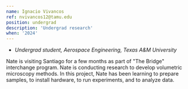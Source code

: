 ```yaml
---
name: Ignacio Vivancos
ref: nvivancos12@tamu.edu
position: undergrad
description: 'Undergrad research'
when: '2024'
---
```


- _Undergrad student, Aerospace Engineering, Texas A&M University_

Nate is visiting Santiago for a few months as part of "The Bridge" interchange program. Nate is conducting research to develop volumetric microscopy methods. In this project, Nate has been learning to prepare samples, to install hardware, to run experiments, and to analyze data. 